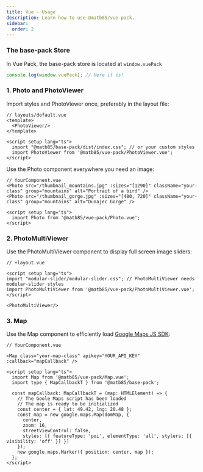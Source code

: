 ```yaml
---
title: Vue - Usage
description: Learn how to use @matb85/vue-pack.
sidebar:
  order: 2
---
```


### The base-pack Store

In Vue Pack, the base-pack store is located at `window.vuePack`

```ts
console.log(window.vuePack); // Here it is!
```

### 1. Photo and PhotoViewer

Import styles and PhotoViewer once, preferably in the layout file:

```vue
// layouts/default.vue
<template>
  <PhotoViewer/>
</template>

<script setup lang="ts">
  import "@matb85/base-pack/dist/index.css"; // or your custom styles
  import PhotoViewer from '@matb85/vue-pack/PhotoViewer.vue';
</script>
```

Use the Photo component everywhere you need an image:

```vue
// YourComponent.vue
<Photo src="/thumbnail_mountains.jpg" :sizes="[1290]" className="your-class" group="mountains" alt="Portrait of a bird" />
<Photo src="/thumbnail_gorge.jpg" :sizes="[480, 720]" className="your-class" group="mountains" alt="Dunajec Gorge" />

<script setup lang="ts">
  import Photo from '@matb85/vue-pack/Photo.vue';
</script>
```

### 2. PhotoMultiViewer 

Use the PhotoMultiViewer component to display full screen image sliders:

```svelte
// +layout.vue

<script setup lang="ts">
import "modular-slider/modular-slider.css"; // PhotoMultiViewer needs modular-slider styles
import PhotoMultiViewer from '@matb85/vue-pack/PhotoMultiViewer.vue';
</script>
  
<PhotoMultiViewer/>
```

### 3. Map

Use the Map component to efficiently load [Google Maps JS SDK](https://developers.google.com/maps/documentation/javascript):

```vue
// YourComponent.vue
  
<Map class="your-map-class" apikey="YOUR_API_KEY" :callback="mapCallback" />

<script setup lang="ts">
  import Map from '@matb85/vue-pack/Map.vue';
  import type { MapCallbackT } from '@matb85/base-pack';

  const mapCallback: MapCallbackT = (map: HTMLElement) => {
    // The Goole Maps script has been loaded
    // The map is ready to be initialized
    const center = { lat: 49.42, lng: 20.48 };
    const map = new google.maps.Map(domMap, {
      center,
      zoom: 16,
      streetViewControl: false,
      styles: [{ featureType: 'poi', elementType: 'all', stylers: [{ visibility: 'off' }] }]
    });
    new google.maps.Marker({ position: center, map });
  };
</script>
```